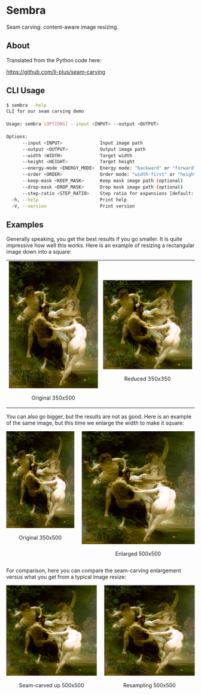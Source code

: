 # Sembra

Seam carving: content-aware image resizing.

## About

Translated from the Python code here:

https://github.com/li-plus/seam-carving

## CLI Usage

```sh
$ sembra --help
CLI for our seam carving demo

Usage: sembra [OPTIONS] --input <INPUT> --output <OUTPUT>

Options:
      --input <INPUT>              Input image path
      --output <OUTPUT>            Output image path
      --width <WIDTH>              Target width
      --height <HEIGHT>            Target height
      --energy-mode <ENERGY_MODE>  Energy mode: "backward" or "forward" [default: backward]
      --order <ORDER>              Order mode: "width-first" or "height-first" [default: width-first]
      --keep-mask <KEEP_MASK>      Keep mask image path (optional)
      --drop-mask <DROP_MASK>      Drop mask image path (optional)
      --step-ratio <STEP_RATIO>    Step ratio for expansions [default: 0.5]
  -h, --help                       Print help
  -V, --version                    Print version
```

## Examples

Generally speaking, you get the best results if you go smaller. It is quite impressive
how well this works. Here is an example of resizing a rectangular image down into a
square:

<table>
  <tr>
    <td>
      <img src="nes.jpg" alt="Original">
      <p align="center">Original 350x500</p>
    </td>
    <td>
      <img src="nes_small_square.jpg" alt="Resized smaller">
      <p align="center">Reduced 350x350</p>
    </td>
  </tr>
</table>

You can also go bigger, but the results are not as good. Here is an example of the same
image, but this time we enlarge the width to make it square:

<div style="display: flex; gap: 20px; justify-content: center;">
  <div>
    <img src="nes.jpg" alt="Original" style="width: 300px;">
    <p align="center">Original 350x500</p>
  </div>
  <div>
    <img src="nes_big_square.jpg" alt="Resized larger">
    <p align="center">Enlarged 500x500</p>
  </div>
</div>

For comparison, here you can compare the seam-carving enlargement versus what
you get from a typical image resize:

<div style="display: flex; gap: 20px; justify-content: center;">
  <div>
    <img src="nes_big_square.jpg" alt="Original">
    <p align="center">Seam-carved up 500x500</p>
  </div>
  <div>
    <img src="nes-gimp-500.jpg" alt="Resized larger">
    <p align="center">Resampling 500x500</p>
  </div>
</div>

